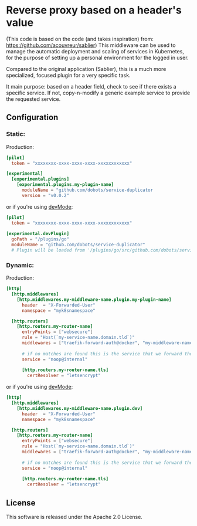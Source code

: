 # Reverse proxy based on a header's value 

(This code is based on the code (and takes inspiration) from: https://github.com/acouvreur/sablier)
This middleware can be used to manage the automatic deployment and scaling of services in Kubernetes, for the purpose of setting up a personal environment for the logged in user.

Compared to the original application (Sablier), this is a much more specialized, focused plugin for a very specific task.

It main purpose: based on a header field, check to see if there exists a specific service. If not, copy-n-modify a generic example service to provide the requested service.


## Configuration

### Static: 
Production:

```toml
[pilot]
  token = "xxxxxxxx-xxxx-xxxx-xxxx-xxxxxxxxxxxx"

[experimental]
  [experimental.plugins]
    [experimental.plugins.my-plugin-name]
      moduleName = "github.com/dobots/service-duplicator
      version = "v0.0.2"
```

or if you're using [devMode](https://doc.traefik.io/traefik-pilot/plugins/plugin-dev/#developer-mode):

```toml
[pilot]
  token = "xxxxxxxx-xxxx-xxxx-xxxx-xxxxxxxxxxxx"
  
[experimental.devPlugin]
  goPath = "/plugins/go"
  moduleName = "github.com/dobots/service-duplicator"
  # Plugin will be loaded from '/plugins/go/src/github.com/dobots/service-duplicator'
```

### Dynamic:

Production:

```toml
[http]
  [http.middlewares]
    [http.middlewares.my-middleware-name.plugin.my-plugin-name]
      header  = "X-Forwarded-User"
      namespace = "myk8snamespace"

  [http.routers]
    [http.routers.my-router-name]
      entryPoints = ["websecure"]
      rule = "Host(`my-service-name.domain.tld`)"
      middlewares = ["traefik-forward-auth@docker", "my-middleware-name@file"]
      
      # if no matches are found this is the service that we forward the request to
      service = "noop@internal"
      
      [http.routers.my-router-name.tls]
        certResolver = "letsencrypt"
```

or if you're using [devMode](https://doc.traefik.io/traefik-pilot/plugins/plugin-dev/#developer-mode):

```toml
[http]
  [http.middlewares]
    [http.middlewares.my-middleware-name.plugin.dev]
      header  = "X-Forwarded-User"
      namespace = "myk8snamespace"

  [http.routers]
    [http.routers.my-router-name]
      entryPoints = ["websecure"]
      rule = "Host(`my-service-name.domain.tld`)"
      middlewares = ["traefik-forward-auth@docker", "my-middleware-name@file"]
      
      # if no matches are found this is the service that we forward the request to
      service = "noop@internal"
      
      [http.routers.my-router-name.tls]
        certResolver = "letsencrypt"
```

## License
This software is released under the Apache 2.0 License.
